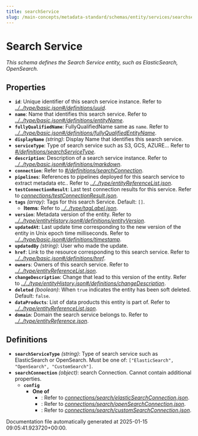 ```yaml
---
title: searchService
slug: /main-concepts/metadata-standard/schemas/entity/services/searchservice
---
```


# Search Service

*This schema defines the Search Service entity, such as ElasticSearch, OpenSearch.*

## Properties

- **`id`**: Unique identifier of this search service instance. Refer to *[../../type/basic.json#/definitions/uuid](#/../type/basic.json#/definitions/uuid)*.
- **`name`**: Name that identifies this search service. Refer to *[../../type/basic.json#/definitions/entityName](#/../type/basic.json#/definitions/entityName)*.
- **`fullyQualifiedName`**: FullyQualifiedName same as `name`. Refer to *[../../type/basic.json#/definitions/fullyQualifiedEntityName](#/../type/basic.json#/definitions/fullyQualifiedEntityName)*.
- **`displayName`** *(string)*: Display Name that identifies this search service.
- **`serviceType`**: Type of search service such as S3, GCS, AZURE... Refer to *[#/definitions/searchServiceType](#definitions/searchServiceType)*.
- **`description`**: Description of a search service instance. Refer to *[../../type/basic.json#/definitions/markdown](#/../type/basic.json#/definitions/markdown)*.
- **`connection`**: Refer to *[#/definitions/searchConnection](#definitions/searchConnection)*.
- **`pipelines`**: References to pipelines deployed for this search service to extract metadata etc.. Refer to *[../../type/entityReferenceList.json](#/../type/entityReferenceList.json)*.
- **`testConnectionResult`**: Last test connection results for this service. Refer to *[connections/testConnectionResult.json](#nnections/testConnectionResult.json)*.
- **`tags`** *(array)*: Tags for this search Service. Default: `[]`.
  - **Items**: Refer to *[../../type/tagLabel.json](#/../type/tagLabel.json)*.
- **`version`**: Metadata version of the entity. Refer to *[../../type/entityHistory.json#/definitions/entityVersion](#/../type/entityHistory.json#/definitions/entityVersion)*.
- **`updatedAt`**: Last update time corresponding to the new version of the entity in Unix epoch time milliseconds. Refer to *[../../type/basic.json#/definitions/timestamp](#/../type/basic.json#/definitions/timestamp)*.
- **`updatedBy`** *(string)*: User who made the update.
- **`href`**: Link to the resource corresponding to this search service. Refer to *[../../type/basic.json#/definitions/href](#/../type/basic.json#/definitions/href)*.
- **`owners`**: Owners of this search service. Refer to *[../../type/entityReferenceList.json](#/../type/entityReferenceList.json)*.
- **`changeDescription`**: Change that lead to this version of the entity. Refer to *[../../type/entityHistory.json#/definitions/changeDescription](#/../type/entityHistory.json#/definitions/changeDescription)*.
- **`deleted`** *(boolean)*: When `true` indicates the entity has been soft deleted. Default: `false`.
- **`dataProducts`**: List of data products this entity is part of. Refer to *[../../type/entityReferenceList.json](#/../type/entityReferenceList.json)*.
- **`domain`**: Domain the search service belongs to. Refer to *[../../type/entityReference.json](#/../type/entityReference.json)*.
## Definitions

- **`searchServiceType`** *(string)*: Type of search service such as ElasticSearch or OpenSearch. Must be one of: `["ElasticSearch", "OpenSearch", "CustomSearch"]`.
- **`searchConnection`** *(object)*: search Connection. Cannot contain additional properties.
  - **`config`**
    - **One of**
      - : Refer to *[connections/search/elasticSearchConnection.json](#nnections/search/elasticSearchConnection.json)*.
      - : Refer to *[connections/search/openSearchConnection.json](#nnections/search/openSearchConnection.json)*.
      - : Refer to *[connections/search/customSearchConnection.json](#nnections/search/customSearchConnection.json)*.


Documentation file automatically generated at 2025-01-15 09:05:41.923720+00:00.
